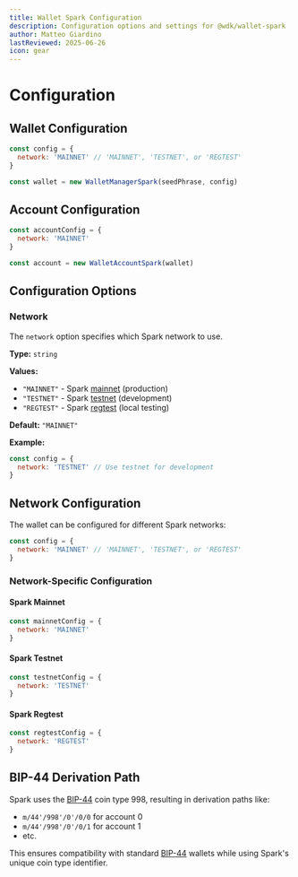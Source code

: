 ```yaml
---
title: Wallet Spark Configuration
description: Configuration options and settings for @wdk/wallet-spark
author: Matteo Giardino
lastReviewed: 2025-06-26
icon: gear
---
```


# Configuration

## Wallet Configuration

```javascript
const config = {
  network: 'MAINNET' // 'MAINNET', 'TESTNET', or 'REGTEST'
}

const wallet = new WalletManagerSpark(seedPhrase, config)
```

## Account Configuration

```javascript
const accountConfig = {
  network: 'MAINNET'
}

const account = new WalletAccountSpark(wallet)
```

## Configuration Options

### Network

The `network` option specifies which Spark network to use.

**Type:** `string`

**Values:**
- `"MAINNET"` - Spark [mainnet](../../../resources/concepts.md#mainnet) (production)
- `"TESTNET"` - Spark [testnet](../../../resources/concepts.md#testnet) (development)
- `"REGTEST"` - Spark [regtest](../../../resources/concepts.md#regtest) (local testing)

**Default:** `"MAINNET"`

**Example:**
```javascript
const config = {
  network: 'TESTNET' // Use testnet for development
}
```

## Network Configuration

The wallet can be configured for different Spark networks:

```javascript
const config = {
  network: 'MAINNET' // 'MAINNET', 'TESTNET', or 'REGTEST'
}
```

### Network-Specific Configuration

#### Spark Mainnet

```javascript
const mainnetConfig = {
  network: 'MAINNET'
}
```

#### Spark Testnet

```javascript
const testnetConfig = {
  network: 'TESTNET'
}
```

#### Spark Regtest

```javascript
const regtestConfig = {
  network: 'REGTEST'
}
```

## BIP-44 Derivation Path

Spark uses the [BIP-44](../../../resources/concepts.md#bip-44-multi-account-hierarchy) coin type 998, resulting in derivation paths like:
- `m/44'/998'/0'/0/0` for account 0
- `m/44'/998'/0'/0/1` for account 1
- etc.

This ensures compatibility with standard [BIP-44](../../../resources/concepts.md#bip-44-multi-account-hierarchy) wallets while using Spark's unique coin type identifier. 